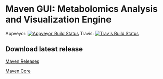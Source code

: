 
# Maven GUI: Metabolomics Analysis and Visualization Engine

Appveyor: [![Appveyor Build Status](https://ci.appveyor.com/api/projects/status/github/eugenemel/maven?branch=master&svg=true&retina=true)](https://ci.appveyor.com/project/eugenemel/maven)
Travis: [![Travis Build Status](https://travis-ci.com/eugenemel/maven.svg?branch=master)](https://travis-ci.com/eugenemel/maven)


## Download latest release

[Maven Releases](https://github.com/eugenemel/maven/releases)

[Maven Core](https://github.com/eugenemel/maven_core)
